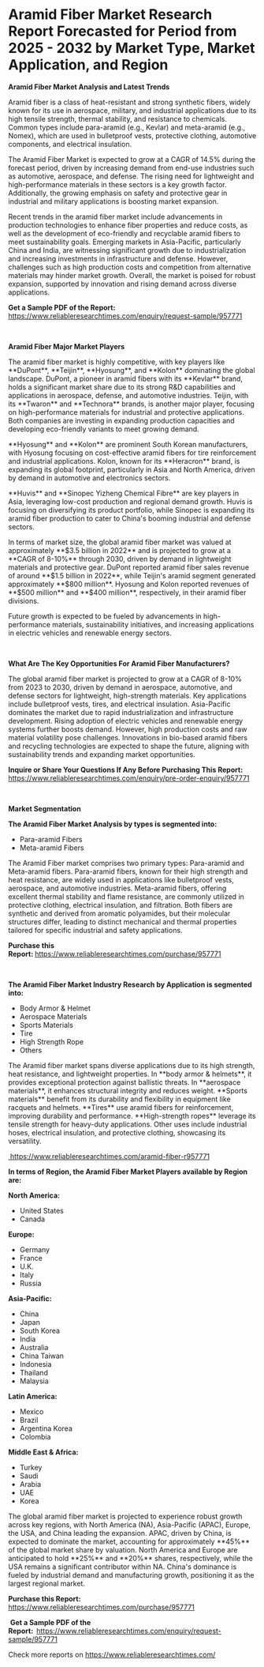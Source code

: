 <p><h1>Aramid Fiber Market Research Report Forecasted for Period from 2025 -  2032 by Market Type, Market Application, and Region</h1></p><p><strong>Aramid Fiber Market Analysis and Latest Trends</strong></p>
<p><p>Aramid fiber is a class of heat-resistant and strong synthetic fibers, widely known for its use in aerospace, military, and industrial applications due to its high tensile strength, thermal stability, and resistance to chemicals. Common types include para-aramid (e.g., Kevlar) and meta-aramid (e.g., Nomex), which are used in bulletproof vests, protective clothing, automotive components, and electrical insulation.</p><p>The Aramid Fiber Market is expected to grow at a CAGR of 14.5% during the forecast period, driven by increasing demand from end-use industries such as automotive, aerospace, and defense. The rising need for lightweight and high-performance materials in these sectors is a key growth factor. Additionally, the growing emphasis on safety and protective gear in industrial and military applications is boosting market expansion.</p><p>Recent trends in the aramid fiber market include advancements in production technologies to enhance fiber properties and reduce costs, as well as the development of eco-friendly and recyclable aramid fibers to meet sustainability goals. Emerging markets in Asia-Pacific, particularly China and India, are witnessing significant growth due to industrialization and increasing investments in infrastructure and defense. However, challenges such as high production costs and competition from alternative materials may hinder market growth. Overall, the market is poised for robust expansion, supported by innovation and rising demand across diverse applications.</p></p>
<p><strong>Get a Sample PDF of the Report:&nbsp;</strong> <a href="https://www.reliableresearchtimes.com/enquiry/request-sample/957771?utm_campaign=2007&utm_medium=2&utm_source=Github&utm_content=ia&utm_term=26012025&utm_id=aramid-fiber">https://www.reliableresearchtimes.com/enquiry/request-sample/957771</a></p>
<p>&nbsp;</p>
<p><strong>Aramid Fiber Major Market Players</strong></p>
<p><p>The aramid fiber market is highly competitive, with key players like **DuPont**, **Teijin**, **Hyosung**, and **Kolon** dominating the global landscape. DuPont, a pioneer in aramid fibers with its **Kevlar** brand, holds a significant market share due to its strong R&D capabilities and applications in aerospace, defense, and automotive industries. Teijin, with its **Twaron** and **Technora** brands, is another major player, focusing on high-performance materials for industrial and protective applications. Both companies are investing in expanding production capacities and developing eco-friendly variants to meet growing demand.</p><p>**Hyosung** and **Kolon** are prominent South Korean manufacturers, with Hyosung focusing on cost-effective aramid fibers for tire reinforcement and industrial applications. Kolon, known for its **Heracron** brand, is expanding its global footprint, particularly in Asia and North America, driven by demand in automotive and electronics sectors.</p><p>**Huvis** and **Sinopec Yizheng Chemical Fibre** are key players in Asia, leveraging low-cost production and regional demand growth. Huvis is focusing on diversifying its product portfolio, while Sinopec is expanding its aramid fiber production to cater to China's booming industrial and defense sectors.</p><p>In terms of market size, the global aramid fiber market was valued at approximately **$3.5 billion in 2022** and is projected to grow at a **CAGR of 8-10%** through 2030, driven by demand in lightweight materials and protective gear. DuPont reported aramid fiber sales revenue of around **$1.5 billion in 2022**, while Teijin's aramid segment generated approximately **$800 million**. Hyosung and Kolon reported revenues of **$500 million** and **$400 million**, respectively, in their aramid fiber divisions.</p><p>Future growth is expected to be fueled by advancements in high-performance materials, sustainability initiatives, and increasing applications in electric vehicles and renewable energy sectors.</p></p>
<p>&nbsp;</p>
<p><strong>What Are The Key Opportunities For Aramid Fiber Manufacturers?</strong></p>
<p><p>The global aramid fiber market is projected to grow at a CAGR of 8-10% from 2023 to 2030, driven by demand in aerospace, automotive, and defense sectors for lightweight, high-strength materials. Key applications include bulletproof vests, tires, and electrical insulation. Asia-Pacific dominates the market due to rapid industrialization and infrastructure development. Rising adoption of electric vehicles and renewable energy systems further boosts demand. However, high production costs and raw material volatility pose challenges. Innovations in bio-based aramid fibers and recycling technologies are expected to shape the future, aligning with sustainability trends and expanding market opportunities.</p></p>
<p><strong>Inquire or Share Your Questions If Any Before Purchasing This Report:</strong> <a href="https://www.reliableresearchtimes.com/enquiry/pre-order-enquiry/957771?utm_campaign=2007&utm_medium=2&utm_source=Github&utm_content=ia&utm_term=26012025&utm_id=aramid-fiber">https://www.reliableresearchtimes.com/enquiry/pre-order-enquiry/957771</a></p>
<p>&nbsp;</p>
<p><strong>Market Segmentation</strong></p>
<p><strong>The Aramid Fiber Market Analysis by types is segmented into:</strong></p>
<p><ul><li>Para-aramid Fibers</li><li>Meta-aramid Fibers</li></ul></p>
<p><p>The Aramid Fiber market comprises two primary types: Para-aramid and Meta-aramid fibers. Para-aramid fibers, known for their high strength and heat resistance, are widely used in applications like bulletproof vests, aerospace, and automotive industries. Meta-aramid fibers, offering excellent thermal stability and flame resistance, are commonly utilized in protective clothing, electrical insulation, and filtration. Both fibers are synthetic and derived from aromatic polyamides, but their molecular structures differ, leading to distinct mechanical and thermal properties tailored for specific industrial and safety applications.</p></p>
<p><strong>Purchase this Report:&nbsp;</strong><a href="https://www.reliableresearchtimes.com/purchase/957771?utm_campaign=2007&utm_medium=2&utm_source=Github&utm_content=ia&utm_term=26012025&utm_id=aramid-fiber">https://www.reliableresearchtimes.com/purchase/957771</a></p>
<p>&nbsp;</p>
<p><strong>The Aramid Fiber Market Industry Research by Application is segmented into:</strong></p>
<p><ul><li>Body Armor & Helmet</li><li>Aerospace Materials</li><li>Sports Materials</li><li>Tire</li><li>High Strength Rope</li><li>Others</li></ul></p>
<p><p>The Aramid fiber market spans diverse applications due to its high strength, heat resistance, and lightweight properties. In **body armor & helmets**, it provides exceptional protection against ballistic threats. In **aerospace materials**, it enhances structural integrity and reduces weight. **Sports materials** benefit from its durability and flexibility in equipment like racquets and helmets. **Tires** use aramid fibers for reinforcement, improving durability and performance. **High-strength ropes** leverage its tensile strength for heavy-duty applications. Other uses include industrial hoses, electrical insulation, and protective clothing, showcasing its versatility.</p></p>
<p><a href="https://www.reliableresearchtimes.com/aramid-fiber-r957771?utm_campaign=2007&utm_medium=2&utm_source=Github&utm_content=ia&utm_term=26012025&utm_id=aramid-fiber">&nbsp;https://www.reliableresearchtimes.com/aramid-fiber-r957771</a></p>
<p><strong>In terms of Region, the Aramid Fiber Market Players available by Region are:</strong></p>
<p>
    <p> <strong> North America: </strong>
        <ul>
            <li>United States</li>
            <li>Canada</li>
        </ul>
        </p> 
    <p> <strong> Europe: </strong>
        <ul>
            <li>Germany</li>
            <li>France</li>
            <li>U.K.</li>
            <li>Italy</li>
            <li>Russia</li>
        </ul>
        </p> 
    <p> <strong> Asia-Pacific: </strong>
        <ul>
            <li>China</li>
            <li>Japan</li>
            <li>South Korea</li>
            <li>India</li>
            <li>Australia</li>
            <li>China Taiwan</li>
            <li>Indonesia</li>
            <li>Thailand</li>
            <li>Malaysia</li>
        </ul>
        </p> 
    <p> <strong> Latin America: </strong>
        <ul>
            <li>Mexico</li>
            <li>Brazil</li>
            <li>Argentina Korea</li>
            <li>Colombia</li>
        </ul>
        </p> 
    <p> <strong> Middle East & Africa: </strong>
        <ul>
            <li>Turkey</li>
            <li>Saudi</li>
            <li>Arabia</li>
            <li>UAE</li>
            <li>Korea</li>
        </ul>
    </p>
    </p>
<p><p>The global aramid fiber market is projected to experience robust growth across key regions, with North America (NA), Asia-Pacific (APAC), Europe, the USA, and China leading the expansion. APAC, driven by China, is expected to dominate the market, accounting for approximately **45%** of the global market share by valuation. North America and Europe are anticipated to hold **25%** and **20%** shares, respectively, while the USA remains a significant contributor within NA. China's dominance is fueled by industrial demand and manufacturing growth, positioning it as the largest regional market.</p></p>
<p><strong>Purchase this Report: </strong><a href="https://www.reliableresearchtimes.com/purchase/957771?utm_campaign=2007&utm_medium=2&utm_source=Github&utm_content=ia&utm_term=26012025&utm_id=aramid-fiber">https://www.reliableresearchtimes.com/purchase/957771</a></p>
<p>&nbsp;<strong>Get a Sample PDF of the Report:&nbsp;&nbsp;</strong><a href="https://www.reliableresearchtimes.com/enquiry/request-sample/957771?utm_campaign=2007&utm_medium=2&utm_source=Github&utm_content=ia&utm_term=26012025&utm_id=aramid-fiber">https://www.reliableresearchtimes.com/enquiry/request-sample/957771</a></p>
<p><strong></strong></p>
<p>Check more reports on <a href="https://www.reliableresearchtimes.com/?utm_campaign=2007&utm_medium=2&utm_source=Github&utm_content=ia&utm_term=26012025&utm_id=aramid-fiber">https://www.reliableresearchtimes.com/</a></p>